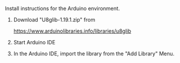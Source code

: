 Install instructions for the Arduino environment.

  1. Download "U8glib-1.19.1.zip" from 

     https://www.arduinolibraries.info/libraries/u8glib

  2. Start Arduino IDE
  3. In the Arduino IDE, import the library from the "Add Library" Menu.
